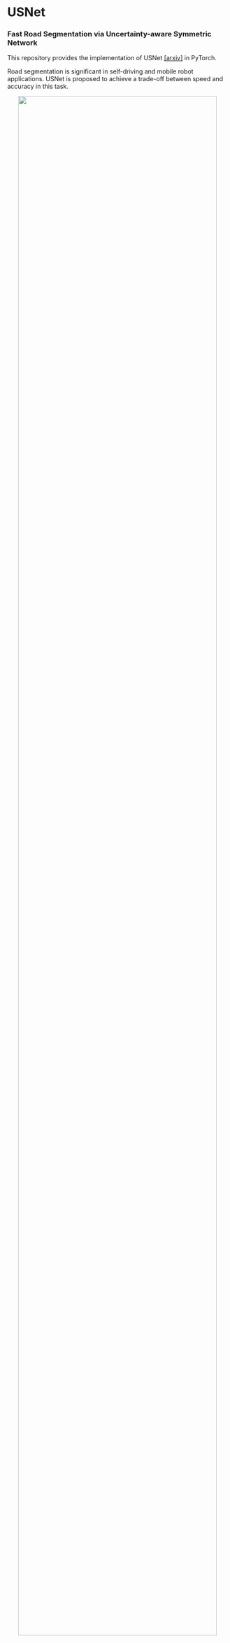 # USNet


### Fast Road Segmentation via Uncertainty-aware Symmetric Network

This repository provides the implementation  of USNet [[arxiv]](https://arxiv.org/abs/2203.04537) in PyTorch.

Road segmentation is significant in self-driving and mobile robot applications. USNet is proposed to achieve a trade-off between speed and accuracy in this task.

<p align="center">
<img src="img/usnet.png" width="95%"/>
</p>

Here shows the segmentation result and the uncertainty map:

<p align="center">
<img src="img/KITTI.gif" width="95%"/>
</p>


## Data Preparation


#### KITTI Road Dataset

You may download the original images and annotations of on KITTI Road dataset from [KITTI](http://www.cvlibs.net/datasets/kitti/eval_road.php) and the depth images can be found in [Google Drive](https://drive.google.com/file/d/12BvNsVgSZ5cEqetNhkkbrmdUAlADphAm/view?usp=sharing) or [Baidu Netdisk](https://pan.baidu.com/s/1Y0pg85lLeVQADqRCAFk92A) (Code: k5vp). Then please setup dataset according to the following directory structure:
```
USNet
 |-- data
 |  |-- KITTI
 |  |  |-- training
 |  |  |  |-- calib
 |  |  |  |-- depth_u16
 |  |  |  |-- gt_image_2
 |  |  |  |-- image_2
 |  |  |-- validating
 |  |  |  |-- calib
 |  |  |  |-- depth_u16
 |  |  |  |-- gt_image_2
 |  |  |  |-- image_2
 |  |  |-- testing
 |  |  |  |-- calib
 |  |  |  |-- depth_u16
 |  |  |  |-- image_2
 |-- models
 ...
```


## Installation
The code is developed using Python 3.7 with PyTorch 1.6.0. The code is tested using one NVIDIA 1080Ti GPU card.
You can create a conda environment and install the required packages by running:
```
$ conda create -n usnet python=3.7
$ pip install -r requirements.txt
```


## Training

For training USNet on KITTI Road dataset, you can run:

```
$ cd $USNET_ROOT
$ python train.py
```
When training completed, the checkpoint will be saved to `./log/KITTI_model`.


## Testing

**Note that** before testing you need to config the necessary paths or variables. Please ensure that the checkpoint exists in `checkpoint_path`.

To run the test on KITTI Road dataset:
```
$ python test.py
```
You can download our trained model from [Google Drive](https://drive.google.com/file/d/1qB85Pt-jgnC5wf5-U2ExYBxzjvmaAZNb/view?usp=sharing) or [Baidu Netdisk](https://pan.baidu.com/s/1prA2UsSr5keuCXqewKShCw) (Code: 9zgf). The BEV-results obtained from this released model can be found in [Google Drive](https://drive.google.com/file/d/1MFZwPz141Wgrhk7YW14lPbtwUrJw8LxX/view?usp=sharing) or [Baidu Netdisk](https://pan.baidu.com/s/1c4hT2adWo9-8AIniMVLoXQ) (Code: csar).

If you submit this result to the KITTI benchmark, you will get a MaxF score of **96.87** for **URBAN**, which is similar to the reported ones in our paper.


### Citation

If you find USNet useful in your research, please consider citing:
```
@inproceedings{Chang22Fast,
  title = {Fast Road Segmentation via Uncertainty-aware Symmetric Network},
  author = {Chang, Yicong and Xue, Feng and Sheng, Fei and Liang, Wenteng and Ming, Anlong},
  booktitle = {IEEE International Conference on Robotics and Automation (ICRA)},
  year = {2022}
}
```

## Acknowledgement
The source code of surface normal estimator in our method follows [SNE-RoadSeg](https://github.com/hlwang1124/SNE-RoadSeg), we do appreciate this great work. Besides, the code of acquiring uncertainty in our method is adapted from [TMC](https://github.com/hanmenghan/TMC).
